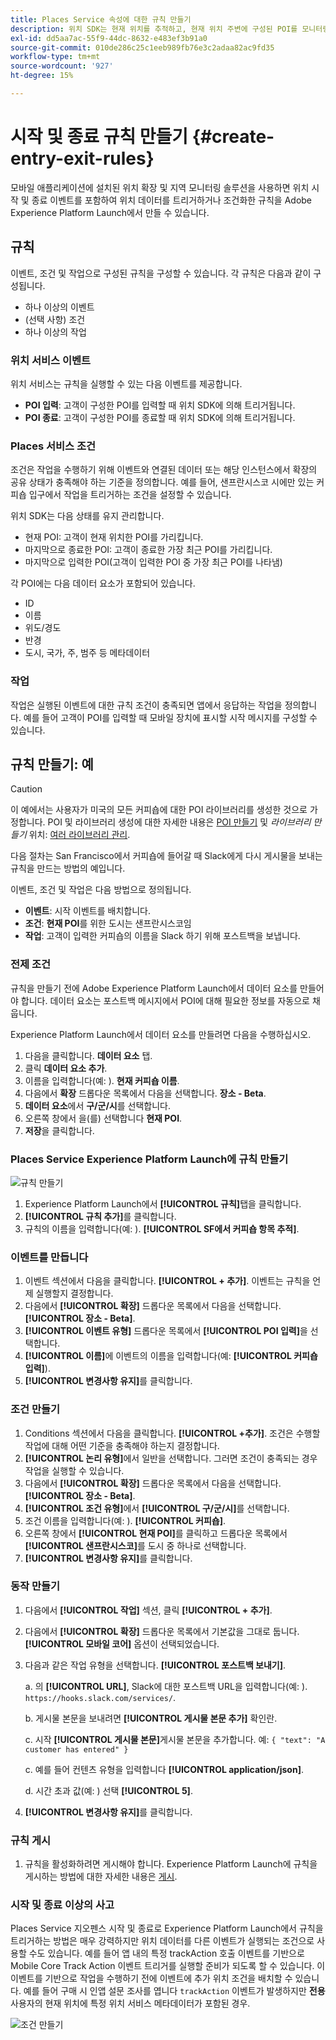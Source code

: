 ```yaml
---
title: Places Service 속성에 대한 규칙 만들기
description: 위치 SDK는 현재 위치를 추적하고, 현재 위치 주변에 구성된 POI를 모니터링하고, 이러한 POI에 대한 시작 및 종료 이벤트를 추적합니다.
exl-id: dd5aa7ac-55f9-44dc-8632-e483ef3b91a0
source-git-commit: 010de286c25c1eeb989fb76e3c2adaa82ac9fd35
workflow-type: tm+mt
source-wordcount: '927'
ht-degree: 15%

---
```


# 시작 및 종료 규칙 만들기 {#create-entry-exit-rules}

모바일 애플리케이션에 설치된 위치 확장 및 지역 모니터링 솔루션을 사용하면 위치 시작 및 종료 이벤트를 포함하여 위치 데이터를 트리거하거나 조건화한 규칙을 Adobe Experience Platform Launch에서 만들 수 있습니다.

## 규칙

이벤트, 조건 및 작업으로 구성된 규칙을 구성할 수 있습니다. 각 규칙은 다음과 같이 구성됩니다.

* 하나 이상의 이벤트
* (선택 사항) 조건
* 하나 이상의 작업

### 위치 서비스 이벤트

위치 서비스는 규칙을 실행할 수 있는 다음 이벤트를 제공합니다.

* **POI 입력**: 고객이 구성한 POI를 입력할 때 위치 SDK에 의해 트리거됩니다.
* **POI 종료**: 고객이 구성한 POI를 종료할 때 위치 SDK에 의해 트리거됩니다.

### Places 서비스 조건

조건은 작업을 수행하기 위해 이벤트와 연결된 데이터 또는 해당 인스턴스에서 확장의 공유 상태가 충족해야 하는 기준을 정의합니다. 예를 들어, 샌프란시스코 시에만 있는 커피숍 입구에서 작업을 트리거하는 조건을 설정할 수 있습니다.

위치 SDK는 다음 상태를 유지 관리합니다.

* 현재 POI: 고객이 현재 위치한 POI를 가리킵니다.
* 마지막으로 종료한 POI: 고객이 종료한 가장 최근 POI를 가리킵니다.
* 마지막으로 입력한 POI(고객이 입력한 POI 중 가장 최근 POI를 나타냄)

각 POI에는 다음 데이터 요소가 포함되어 있습니다.

* ID
* 이름
* 위도/경도
* 반경
* 도시, 국가, 주, 범주 등 메타데이터

### 작업

작업은 실행된 이벤트에 대한 규칙 조건이 충족되면 앱에서 응답하는 작업을 정의합니다. 예를 들어 고객이 POI를 입력할 때 모바일 장치에 표시할 시작 메시지를 구성할 수 있습니다.

## 규칙 만들기: 예

>[!CAUTION]
>
>이 예에서는 사용자가 미국의 모든 커피숍에 대한 POI 라이브러리를 생성한 것으로 가정합니다. POI 및 라이브러리 생성에 대한 자세한 내용은 [POI 만들기](/help/poi-mgmt-ui/create-a-poi-ui.md) 및 *라이브러리 만들기* 위치: [여러 라이브러리 관리](https://docs.adobe.com/content/help/en/places/using/poi-mgmt-ui/manage-libraries-in-the-places-ui.html).

다음 절차는 San Francisco에서 커피숍에 들어갈 때 Slack에게 다시 게시물을 보내는 규칙을 만드는 방법의 예입니다.

이벤트, 조건 및 작업은 다음 방법으로 정의됩니다.

* **이벤트**: 시작 이벤트를 배치합니다.
* **조건**: **현재 POI**&#x200B;를 위한 도시는 샌프란시스코임
* **작업**: 고객이 입력한 커피숍의 이름을 Slack 하기 위해 포스트백을 보냅니다.

### 전제 조건

규칙을 만들기 전에 Adobe Experience Platform Launch에서 데이터 요소를 만들어야 합니다. 데이터 요소는 포스트백 메시지에서 POI에 대해 필요한 정보를 자동으로 채웁니다.

Experience Platform Launch에서 데이터 요소를 만들려면 다음을 수행하십시오.

1. 다음을 클릭합니다. **데이터 요소** 탭.
1. 클릭 **데이터 요소 추가**.
1. 이름을 입력합니다(예: ). **현재 커피숍 이름**.
1. 다음에서 **확장** 드롭다운 목록에서 다음을 선택합니다. **장소 - Beta**.
1. **데이터 요소**&#x200B;에서 **구/군/시**&#x200B;를 선택합니다.
1. 오른쪽 창에서 을(를) 선택합니다 **현재 POI**.
1. **저장**&#x200B;을 클릭합니다.

### Places Service Experience Platform Launch에 규칙 만들기

![규칙 만들기](/help/assets/placesrule.png)

1. Experience Platform Launch에서 **[!UICONTROL 규칙]**&#x200B;탭을 클릭합니다.
1. **[!UICONTROL 규칙 추가]**&#x200B;를 클릭합니다.
1. 규칙의 이름을 입력합니다(예: ). **[!UICONTROL SF에서 커피숍 항목 추적]**.

### 이벤트를 만듭니다

1. 이벤트 섹션에서 다음을 클릭합니다. **[!UICONTROL + 추가]**. 이벤트는 규칙을 언제 실행할지 결정합니다.
1. 다음에서 **[!UICONTROL 확장]** 드롭다운 목록에서 다음을 선택합니다. **[!UICONTROL 장소 - Beta]**.
1. **[!UICONTROL 이벤트 유형]** 드롭다운 목록에서 **[!UICONTROL POI 입력]**&#x200B;을 선택합니다.
1. **[!UICONTROL 이름]**&#x200B;에 이벤트의 이름을 입력합니다(예: **[!UICONTROL 커피숍 입력]**).
1. **[!UICONTROL 변경사항 유지]**&#x200B;를 클릭합니다.

### 조건 만들기

1. Conditions 섹션에서 다음을 클릭합니다. **[!UICONTROL +추가]**. 조건은 수행할 작업에 대해 어떤 기준을 충족해야 하는지 결정합니다.
1. **[!UICONTROL 논리 유형]**&#x200B;에서 일반을 선택합니다. 그러면 조건이 충족되는 경우 작업을 실행할 수 있습니다.
1. 다음에서 **[!UICONTROL 확장]** 드롭다운 목록에서 다음을 선택합니다. **[!UICONTROL 장소 - Beta]**.
1. **[!UICONTROL 조건 유형]**&#x200B;에서 **[!UICONTROL 구/군/시]**&#x200B;를 선택합니다.
1. 조건 이름을 입력합니다(예: ). **[!UICONTROL 커피숍]**.
1. 오른쪽 창에서 **[!UICONTROL 현재 POI]**&#x200B;를 클릭하고 드롭다운 목록에서 **[!UICONTROL 샌프란시스코]**&#x200B;를 도시 중 하나로 선택합니다.
1. **[!UICONTROL 변경사항 유지]**&#x200B;를 클릭합니다.

### 동작 만들기

1. 다음에서 **[!UICONTROL 작업]** 섹션, 클릭 **[!UICONTROL + 추가]**.
1. 다음에서 **[!UICONTROL 확장]** 드롭다운 목록에서 기본값을 그대로 둡니다. **[!UICONTROL 모바일 코어]** 옵션이 선택되었습니다.
1. 다음과 같은 작업 유형을 선택합니다. **[!UICONTROL 포스트백 보내기]**.

   a. 의 **[!UICONTROL URL]**, Slack에 대한 포스트백 URL을 입력합니다(예: ). `https://hooks.slack.com/services/`.

   b. 게시물 본문을 보내려면 **[!UICONTROL 게시물 본문 추가]** 확인란.

   c. 시작 **[!UICONTROL 게시물 본문]**&#x200B;게시물 본문을 추가합니다. 예: `{ "text": "A customer has entered" }`

   c. 예를 들어 컨텐츠 유형을 입력합니다 **[!UICONTROL application/json]**.

   d. 시간 초과 값(예: ) 선택 **[!UICONTROL 5]**.

1. **[!UICONTROL 변경사항 유지]**&#x200B;를 클릭합니다.

### 규칙 게시

1. 규칙을 활성화하려면 게시해야 합니다. Experience Platform Launch에 규칙을 게시하는 방법에 대한 자세한 내용은 [게시](https://docs.adobe.com/content/help/ko-KR/launch/using/reference/publish/overview.html).

### 시작 및 종료 이상의 사고

Places Service 지오펜스 시작 및 종료로 Experience Platform Launch에서 규칙을 트리거하는 방법은 매우 강력하지만 위치 데이터를 다른 이벤트가 실행되는 조건으로 사용할 수도 있습니다. 예를 들어 앱 내의 특정 trackAction 호출 이벤트를 기반으로 Mobile Core Track Action 이벤트 트리거를 실행할 준비가 되도록 할 수 있습니다. 이 이벤트를 기반으로 작업을 수행하기 전에 이벤트에 추가 위치 조건을 배치할 수 있습니다. 예를 들어 구매 시 인앱 설문 조사를 엽니다 `trackAction` 이벤트가 발생하지만 **전용** 사용자의 현재 위치에 특정 위치 서비스 메타데이터가 포함된 경우.

![조건 만들기](/help/assets/places-condition.png)
